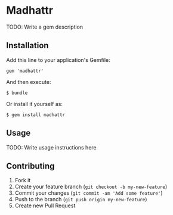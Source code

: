 # Madhattr

TODO: Write a gem description

## Installation

Add this line to your application's Gemfile:

    gem 'madhattr'

And then execute:

    $ bundle

Or install it yourself as:

    $ gem install madhattr

## Usage

TODO: Write usage instructions here

## Contributing

1. Fork it
2. Create your feature branch (`git checkout -b my-new-feature`)
3. Commit your changes (`git commit -am 'Add some feature'`)
4. Push to the branch (`git push origin my-new-feature`)
5. Create new Pull Request
